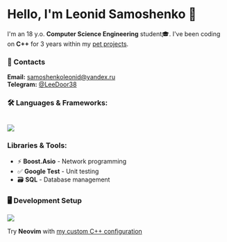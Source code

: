 # Hello, I'm Leonid Samoshenko 🤝
I'm an 18 y.o. **Computer Science Engineering** student🎓. I've been coding on **C++** for 3 years within my [pet projects](https://github.com/LeeDoor?tab=repositories).

### 📍 Contacts
**Email:** samoshenkoleonid@yandex.ru  
**Telegram:** [@LeeDoor38](https://t.me/LeeDoor38)

### 🛠 **Languages & Frameworks:**
<br>
<img src="https://skillicons.dev/icons?i=cpp,qt,cmake,docker" />

### **Libraries & Tools:**
- ⚡ **Boost.Asio** - Network programming
- ✅ **Google Test** - Unit testing
- 🗃 **SQL** - Database management

### 🖥 Development Setup
<img src="https://skillicons.dev/icons?i=linux,neovim" />

Try **Neovim** with [my custom C++ configuration](https://github.com/LeeDoor/neovim-config)
